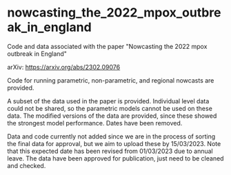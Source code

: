 # nowcasting_the_2022_mpox_outbreak_in_england
Code and data associated with the paper "Nowcasting the 2022 mpox outbreak in England"

arXiv: https://arxiv.org/abs/2302.09076

Code for running parametric, non-parametric, and regional nowcasts are provided. 

A subset of the data used in the paper is provided. Individual level data could not be shared, so the parametric models cannot be used on these data. The modified versions of the data are provided, since these showed the strongest model performance. Dates have been removed. 

Data and code currently not added since we are in the process of sorting the final data for approval, but we aim to upload these by 15/03/2023. Note that this expected date has been revised from 01/03/2023 due to annual leave. The data have been approved for publication, just need to be cleaned and checked. 
